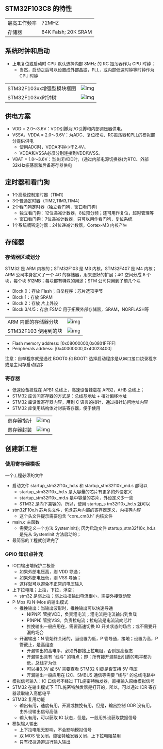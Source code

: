 ## STM32F103C8 的特性

|              |                     |
| ------------ | ------------------- |
| 最高工作频率 | 72MHZ               |
| 存储器       | 64K Falsh; 20K SRAM |

## 系统时钟和启动

- 上电复位或启动时 CPU 默认选择内部 8MHz 的 RC 振荡器作为 CPU 时钟；
  - 当然，启动之后可以设置成外部晶振，PLL，或内部低速时钟等时钟作为 CPU 时钟

|                           |                                                     |
| ------------------------- | --------------------------------------------------- |
| STM32F103xx增强型模块框图 | ![img](./img/2022-07-07_215636_STM32F103_Modul.png) |
| STM32F103xx时钟树         | ![img](./img/2022-07-07_215830_Clock_tree.png)      |

## 供电方案

- VDD = 2.0～3.6V：VDD引脚为I/O引脚和内部调压器供电。
- VSSA，VDDA = 2.0～3.6V：为ADC、复位模块、RC振荡器和PLL的模拟部分提供供电
  - 使用ADC时，VDDA不得小于2.4V。
  - VDDA和VSSA必须分别连接到VDD和VSS。
- VBAT = 1.8～3.6V：当关闭VDD时，(通过内部电源切换器)为RTC、外部32kHz振荡器和后备寄存器供电

## 定时器和看门狗

- 1个高级控制定时器（TIM1）
- 3个普通定时器（TIM2,TIM3,TIM4）
- 2个看门狗定时器（独立看门狗，窗口看门狗）
  - 独立看门狗：12位递减计数器，8位预分频；还可用作复位，超时管理等
  - 窗口看门狗：7位递减计数器，只可以用作看门狗，复位系统
- 1个系统嘀嗒定时器：24位递减计数器，Cortex-M3 内核产生

## 存储器

### 存储器区域划分

STM32 是 ARM 内核的；STM32F103 是 M3 内核，STM32F407 是 M4 内核；
ARM 公司本身定义了一个 4G 的存储器，用来更好的扩展；4G 空间分成 8 个块，每个块 512MB；每块都有特殊的用途；STM 公司只用到了前几个块

- Block 0：存放 Flash；自举程序；芯片选项字节
- Block 1：存放 SRAM
- Block 2：存放 片上外设
- Block 3/4/5：存放 FSMC 用于拓展外部存储器，SRAM，NORFLASH等

|                      |                                                     |
| -------------------- | --------------------------------------------------- |
| ARM 内部的存储器分块 | ![img](./img/2022-07-09_223625_Arm_Block.png)       |
| STM32F103 使用到的块 | ![img](./img/2022-07-09_223719_STM32F103_Block.png) |

- Flash memory address: [0x08000000,0x0801FFFF]
- Peripherals address: [0x40000000,0x40023400]

注意：自举程序就是通过 BOOT0 和 BOOT1 选择启动程序是从串口接口烧录程序或是主闪存启动程序

### 寄存器

- 低速设备挂载在 APB1 总线上，高速设备挂载在 APB2，AHB 总线上；
- STM32 库访问寄存器的方式是：总线基地址 + 相对偏移地址
- STM32 库设置寄存器内容，用到 C 语言的指针，通过指针访问地址内容
- STM32 库使用结构体对封装寄存器，便于使用

|            |                                             |
| ---------- | ------------------------------------------- |
| 寄存器指针 | ![img](./img/2022-07-09_225555_Pointer.png) |
| 寄存器封装 | ![img](./img/2022-07-09_225915_Struct.png)  |

## 创建新工程

### 使用寄存器模板

一个工程必须的文件

- 启动文件 startup_stm32f10x_hd.s 和 startup_stm32f10x_md.s 都可以
  - startup_stm32f10x_hd.s 是大容量的芯片有更多的外设定义
  - startup_stm32f10x_md.s 是中容量的芯片，外设定义少一些
  - STM32 是向下兼容的，所以，使用 startup_s tm32f10x_hd.s 就可以
- stm32F10x.h 芯片头文件，包含芯片内部的寄存器定义，内核等内容
  - 这个头文件提示需要包含 “core_cm3.h” 内核文件
- main.c 主函数
  - 需要定义一个方法 SystemInit(); 因为启动文件 startup_stm32f10x_hd.s 是先从 SystemInit 方法启动的；
- 最简易的工程就创建完了

### GPIO 知识点补充

- IO口输出端保护二极管
  - 如果外部电压高，则 VDD 导通；
  - 如果外部电压低，则 VSS 导通；
  - 这样就可以避免不正常的电压输入
- 上下拉电阻；上拉，下拉，浮空；
  - stm32 是弱上拉；弱上拉指输出电流很小，需要外接驱动管
- P-Mos 和 N-Mos 的输出模式
  - 推挽输出：当输出波形时，推挽输出可以快速导通
    - N(PNP) 管接VDD，负责灌电流；灌电流是电流输出到负载
    - P(NPN) 管接VSS，负责拉电流；拉电流是电流流向芯片
    - 推挽输出一般应用在，需要高速切换 IO 开关状态的场合；或不需要开漏的场合
  - 开漏输出：N 管始终关闭的，当设置为低，P 管导通，接地；设置为高，P 管截止，是高组态
    - 开漏输出的高电平，必须外部接上拉电阻，否则是高组态
    - 开漏输出具有 “线与” 的特点；即：所有接开漏输出引脚的电平都为低，总线才为低
    - 可以接3.3V 或 5V 需要查看 STM32 引脚是否支持 5V 电压
    - 开漏输出一般应用在 I2C、SMBUS 通信等需要 ”线与“ 的总线电路中
- 模拟信号输入：IO 口信号不经过 TTL施密特触发器，直接输入原始模拟信号
- STM32 在输出模式下 TTL施密特触发器是打开的，所以，可以通过 IDR 寄存器读取输入高低电平
- STM32 复用功能
  - 输出有用，速度有用，开漏或推挽有用，但是，输出控制 ODR 没有用，由外设输出信号高低
  - 输入有用，可以获取 IO 状态，但是，一般用外设获取数据信号
- 模拟输入输出
  - 上下拉电阻无影响，不会影响模拟信号
  - 双 MOS 管关闭，施密特触发器关闭，上下拉电阻禁用
  - 只有模拟通道进行输入输出
